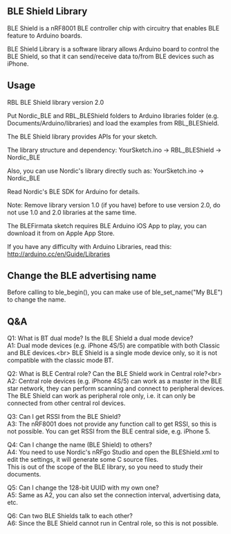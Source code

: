 BLE Shield Library
------------------

BLE Shield is a nRF8001 BLE controller chip with circuitry that enables BLE feature to Arduino boards.

BLE Shield Library is a software library allows Arduino board to control the BLE Shield, so that it can send/receive data to/from BLE devices such as iPhone.

Usage
-----

RBL BLE Shield library version 2.0

Put Nordic_BLE and RBL_BLEShield folders to Arduino libraries folder (e.g. Documents/Arduino/libraries) and load the examples from RBL_BLEShield.

The BLE Shield library provides APIs for your sketch.

The library structure and dependency:
YourSketch.ino -> RBL_BLEShield -> Nordic_BLE

Also, you can use Nordic's library directly such as:
YourSketch.ino -> Nordic_BLE

Read Nordic's BLE SDK for Arduino for details.

Note: Remove library version 1.0 (if you have) before to use version 2.0, do not use 1.0 and 2.0 libraries at the same time.

The BLEFirmata sketch requires BLE Arduino iOS App to play, you can download it from on Apple App Store.

If you have any difficulty with Arduino Libraries, read this:
http://arduino.cc/en/Guide/Libraries

Change the BLE advertising name
-------------------------------

Before calling to ble_begin(), you can make use of ble_set_name("My BLE") to change the name.

Q&A
---

Q1: What is BT dual mode? Is the BLE Shield a dual mode device?<br/>
A1: Dual mode devices (e.g. iPhone 4S/5) are compatible with both Classic and BLE devices.<br\>
    BLE Shield is a single mode device only, so it is not compatible with the classic mode BT.

Q2: What is BLE Central role? Can the BLE Shield work in Central role?<br\>
A2: Central role devices (e.g. iPhone 4S/5) can work as a master in the BLE star network, they can perform scanning and connect to peripheral devices.
    The BLE Shield can work as peripheral role only, i.e. it can only be connected from other central rol devices.

Q3: Can I get RSSI from the BLE Shield?<br/>
A3: The nRF8001 does not provide any function call to get RSSI, so this is not possible. You can get RSSI from the BLE central side, e.g. iPhone 5.

Q4: Can I change the name (BLE Shield) to others?<br/>
A4: You need to use Nordic's nRFgo Studio and open the BLEShield.xml to edit the settings, it will generate some C source files.<br/>
    This is out of the scope of the BLE library, so you need to study their documents.

Q5: Can I change the 128-bit UUID with my own one?<br/>
A5: Same as A2, you can also set the connection interval, advertising data, etc.

Q6: Can two BLE Shields talk to each other?<br/>
A6: Since the BLE Shield cannot run in Central role, so this is not possible.
